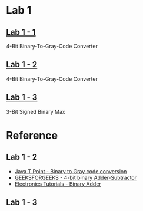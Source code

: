 # Lab 1

## [Lab 1 - 1](./lab1_1/)

4-Bit Binary-To-Gray-Code Converter

## [Lab 1 - 2](./lab1_2/)

4-Bit Binary-To-Gray-Code Converter

## [Lab 1 - 3](./lab1_3/)

3-Bit Signed Binary Max

# Reference

## Lab 1 - 2

- [Java T Point - Binary to Gray code conversion](https://www.javatpoint.com/binary-to-gray-code-cconversion-in-digital-electronics)
- [GEEKSFORGEEKS - 4-bit binary Adder-Subtractor](https://www.geeksforgeeks.org/4-bit-binary-adder-subtractor/amp/)
- [Electronics Tutorials - Binary Adder](https://www.electronics-tutorials.ws/combination/comb_7.html)

## Lab 1 - 3

